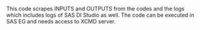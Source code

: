 This code scrapes INPUTS and OUTPUTS from the codes and the logs which includes logs of SAS DI Studio as well. The code can be executed in SAS EG and needs access to XCMD server.
